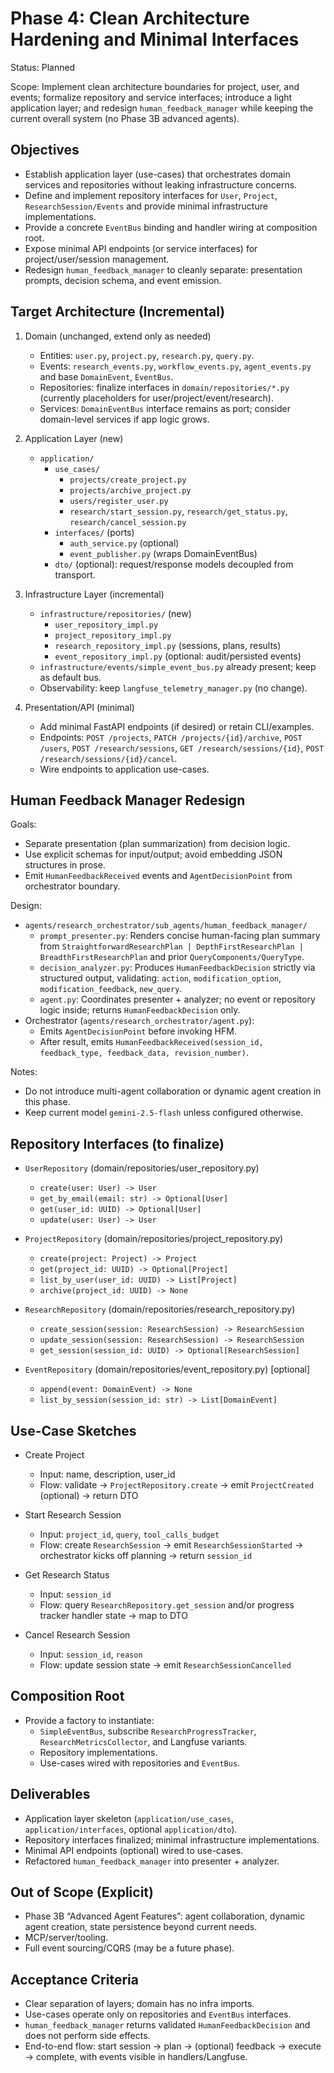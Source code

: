 # Phase 4: Clean Architecture Hardening and Minimal Interfaces

Status: Planned

Scope: Implement clean architecture boundaries for project, user, and events; formalize repository and service interfaces; introduce a light application layer; and redesign `human_feedback_manager` while keeping the current overall system (no Phase 3B advanced agents).

## Objectives

- Establish application layer (use-cases) that orchestrates domain services and repositories without leaking infrastructure concerns.
- Define and implement repository interfaces for `User`, `Project`, `ResearchSession/Events` and provide minimal infrastructure implementations.
- Provide a concrete `EventBus` binding and handler wiring at composition root.
- Expose minimal API endpoints (or service interfaces) for project/user/session management.
- Redesign `human_feedback_manager` to cleanly separate: presentation prompts, decision schema, and event emission.

## Target Architecture (Incremental)

1) Domain (unchanged, extend only as needed)
   - Entities: `user.py`, `project.py`, `research.py`, `query.py`.
   - Events: `research_events.py`, `workflow_events.py`, `agent_events.py` and base `DomainEvent`, `EventBus`.
   - Repositories: finalize interfaces in `domain/repositories/*.py` (currently placeholders for user/project/event/research).
   - Services: `DomainEventBus` interface remains as port; consider domain-level services if app logic grows.

2) Application Layer (new)
   - `application/`
     - `use_cases/`
       - `projects/create_project.py`
       - `projects/archive_project.py`
       - `users/register_user.py`
       - `research/start_session.py`, `research/get_status.py`, `research/cancel_session.py`
     - `interfaces/` (ports)
       - `auth_service.py` (optional)
       - `event_publisher.py` (wraps DomainEventBus)
     - `dto/` (optional): request/response models decoupled from transport.

3) Infrastructure Layer (incremental)
   - `infrastructure/repositories/` (new)
     - `user_repository_impl.py`
     - `project_repository_impl.py`
     - `research_repository_impl.py` (sessions, plans, results)
     - `event_repository_impl.py` (optional: audit/persisted events)
   - `infrastructure/events/simple_event_bus.py` already present; keep as default bus.
   - Observability: keep `langfuse_telemetry_manager.py` (no change).

4) Presentation/API (minimal)
   - Add minimal FastAPI endpoints (if desired) or retain CLI/examples.
   - Endpoints: `POST /projects`, `PATCH /projects/{id}/archive`, `POST /users`, `POST /research/sessions`, `GET /research/sessions/{id}`, `POST /research/sessions/{id}/cancel`.
   - Wire endpoints to application use-cases.

## Human Feedback Manager Redesign

Goals:
- Separate presentation (plan summarization) from decision logic.
- Use explicit schemas for input/output; avoid embedding JSON structures in prose.
- Emit `HumanFeedbackReceived` events and `AgentDecisionPoint` from orchestrator boundary.

Design:
- `agents/research_orchestrator/sub_agents/human_feedback_manager/`
  - `prompt_presenter.py`: Renders concise human-facing plan summary from `StraightforwardResearchPlan | DepthFirstResearchPlan | BreadthFirstResearchPlan` and prior `QueryComponents/QueryType`.
  - `decision_analyzer.py`: Produces `HumanFeedbackDecision` strictly via structured output, validating: `action`, `modification_option`, `modification_feedback`, `new_query`.
  - `agent.py`: Coordinates presenter + analyzer; no event or repository logic inside; returns `HumanFeedbackDecision` only.
- Orchestrator (`agents/research_orchestrator/agent.py`):
  - Emits `AgentDecisionPoint` before invoking HFM.
  - After result, emits `HumanFeedbackReceived(session_id, feedback_type, feedback_data, revision_number)`.

Notes:
- Do not introduce multi-agent collaboration or dynamic agent creation in this phase.
- Keep current model `gemini-2.5-flash` unless configured otherwise.

## Repository Interfaces (to finalize)

- `UserRepository` (domain/repositories/user_repository.py)
  - `create(user: User) -> User`
  - `get_by_email(email: str) -> Optional[User]`
  - `get(user_id: UUID) -> Optional[User]`
  - `update(user: User) -> User`

- `ProjectRepository` (domain/repositories/project_repository.py)
  - `create(project: Project) -> Project`
  - `get(project_id: UUID) -> Optional[Project]`
  - `list_by_user(user_id: UUID) -> List[Project]`
  - `archive(project_id: UUID) -> None`

- `ResearchRepository` (domain/repositories/research_repository.py)
  - `create_session(session: ResearchSession) -> ResearchSession`
  - `update_session(session: ResearchSession) -> ResearchSession`
  - `get_session(session_id: UUID) -> Optional[ResearchSession]`

- `EventRepository` (domain/repositories/event_repository.py) [optional]
  - `append(event: DomainEvent) -> None`
  - `list_by_session(session_id: str) -> List[DomainEvent]`

## Use-Case Sketches

- Create Project
  - Input: name, description, user_id
  - Flow: validate → `ProjectRepository.create` → emit `ProjectCreated` (optional) → return DTO

- Start Research Session
  - Input: `project_id`, `query`, `tool_calls_budget`
  - Flow: create `ResearchSession` → emit `ResearchSessionStarted` → orchestrator kicks off planning → return `session_id`

- Get Research Status
  - Input: `session_id`
  - Flow: query `ResearchRepository.get_session` and/or progress tracker handler state → map to DTO

- Cancel Research Session
  - Input: `session_id`, `reason`
  - Flow: update session state → emit `ResearchSessionCancelled`

## Composition Root

- Provide a factory to instantiate:
  - `SimpleEventBus`, subscribe `ResearchProgressTracker`, `ResearchMetricsCollector`, and Langfuse variants.
  - Repository implementations.
  - Use-cases wired with repositories and `EventBus`.

## Deliverables

- Application layer skeleton (`application/use_cases`, `application/interfaces`, optional `application/dto`).
- Repository interfaces finalized; minimal infrastructure implementations.
- Minimal API endpoints (optional) wired to use-cases.
- Refactored `human_feedback_manager` into presenter + analyzer.

## Out of Scope (Explicit)

- Phase 3B “Advanced Agent Features”: agent collaboration, dynamic agent creation, state persistence beyond current needs.
- MCP/server/tooling.
- Full event sourcing/CQRS (may be a future phase).

## Acceptance Criteria

- Clear separation of layers; domain has no infra imports.
- Use-cases operate only on repositories and `EventBus` interfaces.
- `human_feedback_manager` returns validated `HumanFeedbackDecision` and does not perform side effects.
- End-to-end flow: start session → plan → (optional) feedback → execute → complete, with events visible in handlers/Langfuse.


